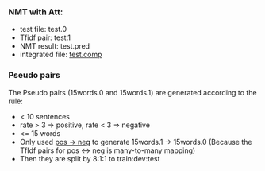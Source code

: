 ### NMT with Att:
* test file: test.0
* Tfidf pair: test.1
* NMT result: test.pred
* integrated file: [test.comp](test.comp)

### Pseudo pairs
The Pseudo pairs (15words.0 and 15words.1) are generated according to the rule:
* < 10 sentences
* rate > 3 => positive, rate < 3 => negative
* <= 15 words
* Only used [pos -> neg](train.match.1.pos2neg) to generate 15words.1 -> 15words.0 (Because the TfIdf pairs for pos <-> neg is many-to-many mapping)
* Then they are split by 8:1:1 to train:dev:test



